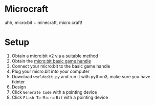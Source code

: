 # Microcraft
uhh, micro:bit + minecraft, micro:craft!

# Setup
1. Obtain a micro:bit v2 via a suitable method
2. Obtain the [micro:bit basic game handle](https://category.yahboom.net/products/basicgamehandle?variant=32111758409812)
3. Connect your micro:bit to the basic game handle
4. Plug your micro:bit into your computer
5. Download `worldedit.py` and run it with python3, make sure you have tkinter
6. Design
7. Click `Generate Code` with a pointing device
8. Click `Flash To Micro:Bit` with a pointing device
